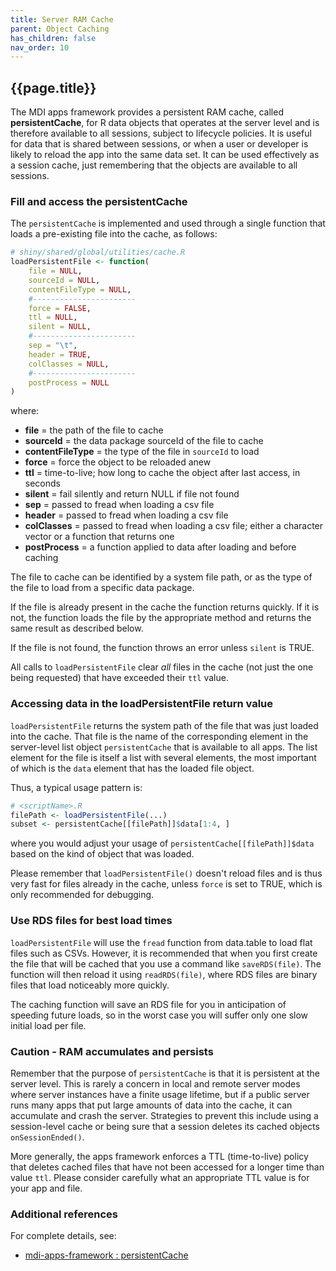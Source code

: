 ```yaml
---
title: Server RAM Cache
parent: Object Caching
has_children: false
nav_order: 10
---
```


## {{page.title}}

The MDI apps framework provides a persistent RAM cache,
called **persistentCache**, for 
R data objects that operates at the server level
and is therefore available to all sessions, subject to lifecycle policies.
It is useful for data that is shared between sessions, or 
when a user or developer is likely to reload the app
into the same data set.
It can be used effectively as a session cache, just remembering
that the objects are available to all sessions.

### Fill and access the persistentCache

The `persistentCache` is implemented and used 
through a single function that loads
a pre-existing file into the cache, as follows:

```r
# shiny/shared/global/utilities/cache.R
loadPersistentFile <- function(
    file = NULL,
    sourceId = NULL, 
    contentFileType = NULL, 
    #-----------------------
    force = FALSE,
    ttl = NULL, 
    silent = NULL,
    #-----------------------
    sep = "\t",
    header = TRUE,
    colClasses = NULL,
    #-----------------------
    postProcess = NULL
)
```

where:

- **file** = the path of the file to cache
- **sourceId** = the data package sourceId of the file to cache
- **contentFileType** = the type of the file in `sourceId` to load
- **force** = force the object to be reloaded anew
- **ttl** = time-to-live; how long to cache the object after last access, in seconds
- **silent** = fail silently and return NULL if file not found
- **sep** = passed to fread when loading a csv file
- **header** = passed to fread when loading a csv file
- **colClasses** = passed to fread when loading a csv file; either a character vector or a function that returns one
- **postProcess** = a function applied to data after loading and before caching

The file to cache can be identified by a system file path, or
as the type of the file to load from a specific data package.

If the file is already present in the cache the function
returns quickly. If it is not, the function loads the file
by the appropriate method and returns the same result as described below.

If the file is not found, the function throws an error unless `silent` is TRUE.

All calls to `loadPersistentFile`
clear _all_ files in the cache (not just the one being requested) 
that have exceeded their `ttl` value.

### Accessing data in the loadPersistentFile return value

`loadPersistentFile` returns the system path of the file 
that was just loaded into the cache. That file is the name
of the corresponding element in the server-level list object
`persistentCache` that is available to all apps. The
list element for the file is itself a list with several elements,
the most important of which is the `data` element that has 
the loaded file object.

Thus, a typical usage pattern is:

```r
# <scriptName>.R
filePath <- loadPersistentFile(...)
subset <- persistentCache[[filePath]]$data[1:4, ]
```

where you would  adjust your usage of `persistentCache[[filePath]]$data`
based on the kind of object that was loaded.

Please remember that `loadPersistentFile()` doesn't reload
files and is thus very fast for files already in the cache,
unless `force` is set to TRUE, which is only recommended for debugging.

### Use RDS files for best load times

`loadPersistentFile` will use the `fread` function from data.table
to load flat files such as CSVs. However, it is recommended that
when you first create the file that will be cached that you use a command
like `saveRDS(file)`. The function will then reload it using `readRDS(file)`,
where RDS files are binary files that load noticeably more quickly.

The caching function will save an RDS file for you in anticipation
of speeding future loads, so in the worst case you will suffer
only one slow initial load per file.

### Caution - RAM accumulates and persists

Remember that the purpose of `persistentCache` is that
it is persistent at the server level. This is
rarely a concern in local and remote server modes
where server instances have a finite usage lifetime,
but if a public server runs many apps that put
large amounts of data into the cache, it can accumulate
and crash the server. Strategies to prevent this
include using a session-level cache or being sure
that a session deletes its cached objects `onSessionEnded()`.

More generally, the apps framework enforces a TTL (time-to-live)
policy that deletes cached files that have not been accessed
for a longer time than value `ttl`. Please consider carefully
what an appropriate TTL value is for your app and file.

### Additional references

For complete details, see:

- [mdi-apps-framework : persistentCache](https://github.com/MiDataInt/mdi-apps-framework/blob/main/shiny/shared/global/utilities/cache.R)
